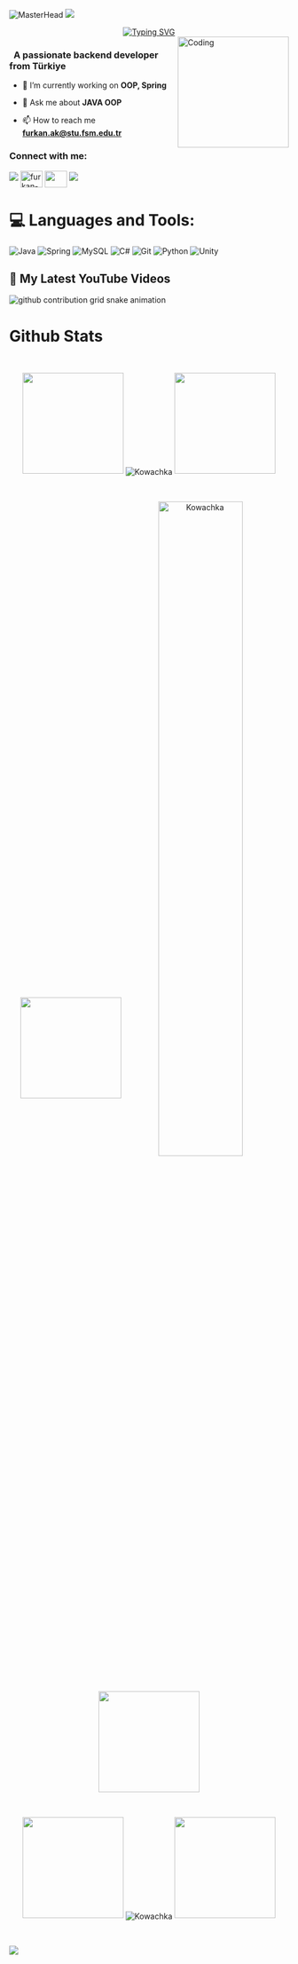 ![MasterHead](https://i.hizliresim.com/jzzcuop.jpg)
![](https://komarev.com/ghpvc/?username=Kowachka&color=blue)
<div align="center">
 <a href="https://github.com/Kowachka">
  <img src="https://readme-typing-svg.demolab.com?font=Fira+Code&size=28&duration=3000&pause=500&center=true&vCenter=true&width=435&lines=%e2%9c%a8+Furkan+AK+%e2%9c%a8;%f0%9f%93%9a+Software+Developer+%f0%9f%92%bb;Welcome+To+My+Profile+%f0%9f%91%80" alt="Typing SVG" />
 </a>
</div>

<img src="https://github.com/Kowachka/Kowachka/blob/main/img/EatSleepCodeRepeat.gif?raw=true" alt="Coding" width=200 height=200 align="right">


<h3 align="left">&nbsp; A passionate backend developer from Türkiye</h3>

- 🔭 I’m currently working on **OOP, Spring**

- 💬 Ask me about **JAVA OOP**

- 📫 How to reach me **furkan.ak@stu.fsm.edu.tr**




<h3 align="left">Connect with me:</h3>
<p align="left">
  <a href="https://github.com/404"><img src="https://user-images.githubusercontent.com/73097560/115834477-dbab4500-a447-11eb-908a-139a6edaec5c.gif"></a>
<a href="https://linkedin.com/in/furkan-ak-b1a474195" target="blank"><img align="center" src="https://raw.githubusercontent.com/rahuldkjain/github-profile-readme-generator/master/src/images/icons/Social/linked-in-alt.svg" alt="furkan-ak-b1a474195" height="30" width="40" /></a>
<a href="https://discord.gg/kowachka" target="blank"><img align="center" src="https://raw.githubusercontent.com/rahuldkjain/github-profile-readme-generator/master/src/images/icons/Social/discord.svg" height="30" width="40" /></a>
<a href="https://github.com/404"><img src="https://user-images.githubusercontent.com/73097560/115834477-dbab4500-a447-11eb-908a-139a6edaec5c.gif"></a>
</p>



<!--
<details>
  <summary>:zap: GitHub Stats</summary> 
-->
# 💻 Languages and Tools:
![Java](https://img.shields.io/badge/java-%23ED8B00.svg?style=for-the-badge&logo=openjdk&logoColor=white)
![Spring](https://img.shields.io/badge/spring-%236DB33F.svg?style=for-the-badge&logo=spring&logoColor=white)
![MySQL](https://img.shields.io/badge/mysql-4479A1.svg?style=for-the-badge&logo=mysql&logoColor=white)
![C#](https://img.shields.io/badge/c%23-%23239120.svg?style=for-the-badge&logo=csharp&logoColor=white)
![Git](https://img.shields.io/badge/git-%23F05033.svg?style=for-the-badge&logo=git&logoColor=white)
![Python](https://img.shields.io/badge/python-3670A0?style=for-the-badge&logo=python&logoColor=ffdd54)
![Unity](https://img.shields.io/badge/unity-%23000000.svg?style=for-the-badge&logo=unity&logoColor=white)

  <summary><h2>📸 My Latest YouTube Videos</h2></summary>




<picture>
  <source media="(prefers-color-scheme: dark)" srcset="https://raw.githubusercontent.com/Kowachka/Kowachka/output/github-contribution-grid-snake-dark.svg">
  <source media="(prefers-color-scheme: light)" srcset="https://raw.githubusercontent.com/Kowachka/Kowachka/output/github-contribution-grid-snake.svg">
  <img alt="github contribution grid snake animation" src="https://raw.githubusercontent.com/Kowachka/Kowachka/output/github-contribution-grid-snake.svg">
</picture>



# Github Stats

 <br />
 
  <p align="center">
  <a>
    <img heigth="160" width="182" src="https://github.com/Kowachka/Kowachka/blob/main/img/Bird%20Wing%20Left.png?raw=true">
      <img align="center" src="https://github-readme-stats.vercel.app/api?username=Kowachka&theme=material-palenight&hide_border=false&include_all_commits=false&count_private=false" alt="Kowachka" />
    <img heigth="160" width="182" src="https://github.com/Kowachka/Kowachka/blob/main/img/Bird%20Wing%20Right.png?raw=true">
  </a>
</p>

  
<br />


 
 <p align="center">
  <a>
    <img heigth="160" width="182" src="https://github.com/Kowachka/Kowachka/blob/main/img/Bird%20Wing%20Left.png?raw=true">
    <img align="center" src="https://github-readme-streak-stats.herokuapp.com/?user=Kowachka&theme=material-palenight&hide_border=false" alt="Kowachka" width="55%" />
    <img heigth="160" width="182" src="https://github.com/Kowachka/Kowachka/blob/main/img/Bird%20Wing%20Right.png?raw=true">
  </a>
</p>
 

 
 <br />
 
  
  
  <p align="center">
  <a>
    <img heigth="160" width="182" src="https://github.com/Kowachka/Kowachka/blob/main/img/Bird%20Wing%20Bottom%20Left.png?raw=true">
    <img align="center" src="https://github-readme-stats.vercel.app/api/top-langs/?username=Kowachka&theme=material-palenight&hide_border=false&include_all_commits=false&count_private=false&layout=compact" alt="Kowachka" />
    <img heigth="160" width="182" src="https://github.com/Kowachka/Kowachka/blob/main/img/Bird%20Wing%20Bottom%20Right.png?raw=true">
  </a>
</p>
 
  
  
 <!--
 [![Top Langs](https://github-readme-stats.vercel.app/api/top-langs/?username=Kowachka&layout=compact&langs_count=25&title_color=0000ee&text_color=ffffff&bg_color=000000&hide_border=true)](https://github.com/Kowachka/github-readme-stats)
-->


<br />

![](https://github-profile-trophy.vercel.app/?username=Kowachka&theme=dracula&no-frame=false&no-bg=false&margin-w=4)


<br />


<br />


<!--
</details>
-->

<!--
<details>
   <summary>:zap: Languages and Tools</summary>
 -->
